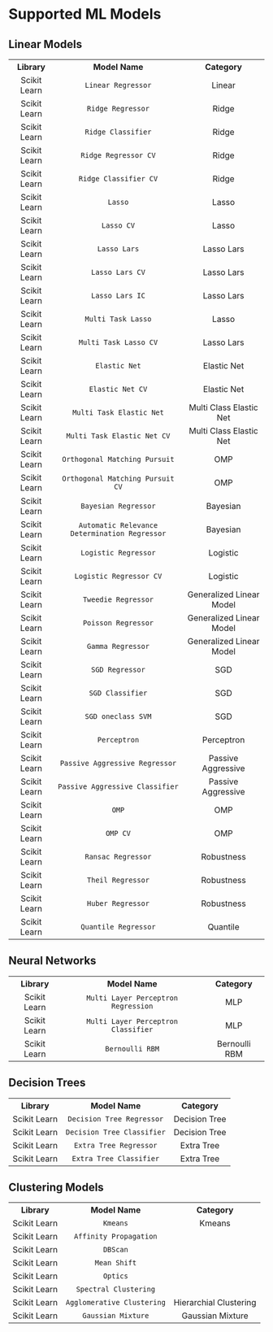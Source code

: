 # Supported ML Models
## Linear Models
<table>
	<tr align="center">
		<th>Library</th>
		<th>Model Name</th>
        <th>Category</th>
	</tr>
	<tr align="center">
		<td>Scikit Learn</td>
		<td><code>Linear Regressor</code></td>
        <td>Linear</td>
	</tr>
	<tr align="center">
		<td>Scikit Learn</td>
		<td><code>Ridge Regressor</code></td>
        <td>Ridge</td>
	</tr>
	<tr align="center">
		<td>Scikit Learn</td>
		<td><code>Ridge Classifier</code></td>
        <td>Ridge</td>
	</tr>
	<tr align="center">
		<td>Scikit Learn</td>
		<td><code>Ridge Regressor CV</code></td>
        <td>Ridge</td>
	</tr>
	<tr align="center">
		<td>Scikit Learn</td>
		<td><code>Ridge Classifier CV</code></td>
        <td>Ridge</td>
	</tr>
	<tr align="center">
		<td>Scikit Learn</td>
		<td><code>Lasso</code></td>
        <td>Lasso</td>
	</tr>
	<tr align="center">
		<td>Scikit Learn</td>
		<td><code>Lasso CV</code></td>
        <td>Lasso</td>
	</tr>
	<tr align="center">
		<td>Scikit Learn</td>
		<td><code>Lasso Lars</code></td>
        <td>Lasso Lars</td>
	</tr>
	<tr align="center">
		<td>Scikit Learn</td>
		<td><code>Lasso Lars CV</code></td>
        <td>Lasso Lars</td>
	</tr>
	<tr align="center">
		<td>Scikit Learn</td>
		<td><code>Lasso Lars IC</code></td>
        <td>Lasso Lars</td>
	</tr>
    <tr align="center">
		<td>Scikit Learn</td>
		<td><code>Multi Task Lasso</code></td>
        <td>Lasso</td>
	</tr>
    <tr align="center">
		<td>Scikit Learn</td>
		<td><code>Multi Task Lasso CV</code></td>
        <td>Lasso Lars</td>
	</tr>
    <tr align="center">
		<td>Scikit Learn</td>
		<td><code>Elastic Net</code></td>
        <td>Elastic Net</td>
	</tr>
    <tr align="center">
		<td>Scikit Learn</td>
		<td><code>Elastic Net CV</code></td>
        <td>Elastic Net</td>
	</tr>
    <tr align="center">
		<td>Scikit Learn</td>
		<td><code>Multi Task Elastic Net</code></td>
        <td>Multi Class Elastic Net</td>
	</tr>
    <tr align="center">
		<td>Scikit Learn</td>
		<td><code>Multi Task Elastic Net CV</code></td>
        <td>Multi Class Elastic Net</td>
	</tr>
    <tr align="center">
		<td>Scikit Learn</td>
		<td><code>Orthogonal Matching Pursuit</code></td>
        <td>OMP</td>
	</tr>
    <tr align="center">
		<td>Scikit Learn</td>
		<td><code>Orthogonal Matching Pursuit CV</code></td>
        <td>OMP</td>
	</tr>
    <tr align="center">
		<td>Scikit Learn</td>
		<td><code>Bayesian Regressor</code></td>
        <td>Bayesian</td>
	</tr>
    <tr align="center">
		<td>Scikit Learn</td>
		<td><code>Automatic Relevance Determination Regressor</code></td>
        <td>Bayesian</td>
	</tr>
    <tr align="center">
		<td>Scikit Learn</td>
		<td><code>Logistic Regressor</code></td>
        <td>Logistic</td>
	</tr>
    <tr align="center">
		<td>Scikit Learn</td>
		<td><code>Logistic Regressor CV</code></td>
        <td>Logistic</td>
	</tr>
    <tr align="center">
		<td>Scikit Learn</td>
		<td><code>Tweedie Regressor</code></td>
        <td>Generalized Linear Model</td>
	</tr>
    <tr align="center">
		<td>Scikit Learn</td>
		<td><code>Poisson Regressor</code></td>
        <td>Generalized Linear Model</td>
	</tr>
    <tr align="center">
		<td>Scikit Learn</td>
		<td><code>Gamma Regressor</code></td>
        <td>Generalized Linear Model</td>
	</tr>
    <tr align="center">
		<td>Scikit Learn</td>
		<td><code>SGD Regressor</code></td>
        <td>SGD</td>
	</tr>
    <tr align="center">
		<td>Scikit Learn</td>
		<td><code>SGD Classifier</code></td>
        <td>SGD</td>
	</tr>
    <tr align="center">
		<td>Scikit Learn</td>
		<td><code>SGD oneclass SVM</code></td>
        <td>SGD</td>
	</tr>
    <tr align="center">
		<td>Scikit Learn</td>
		<td><code>Perceptron</code></td>
        <td>Perceptron</td>
	</tr>
    <tr align="center">
		<td>Scikit Learn</td>
		<td><code>Passive Aggressive Regressor</code></td>
        <td>Passive Aggressive</td>
	</tr>
    <tr align="center">
		<td>Scikit Learn</td>
		<td><code>Passive Aggressive Classifier</code></td>
        <td>Passive Aggressive</td>
	</tr>
    <tr align="center">
		<td>Scikit Learn</td>
		<td><code>OMP</code></td>
        <td>OMP</td>
	</tr>
    <tr align="center">
		<td>Scikit Learn</td>
		<td><code>OMP CV</code></td>
        <td>OMP</td>
	</tr>
    <tr align="center">
		<td>Scikit Learn</td>
		<td><code>Ransac Regressor</code></td>
        <td>Robustness</td>
	</tr>
    <tr align="center">
		<td>Scikit Learn</td>
		<td><code>Theil Regressor</code></td>
        <td>Robustness</td>
	</tr>
    <tr align="center">
		<td>Scikit Learn</td>
		<td><code>Huber Regressor</code></td>
        <td>Robustness</td>
	</tr>
    <tr align="center">
		<td>Scikit Learn</td>
		<td><code>Quantile Regressor</code></td>
        <td>Quantile</td>
	</tr>
    
</table>

## Neural Networks
<table>
	<tr align="center">
		<th>Library</th>
		<th>Model Name</th>
        <th>Category</th>
	</tr>
	<tr align="center">
		<td>Scikit Learn</td>
		<td><code>Multi Layer Perceptron Regression</code></td>
        <td>MLP</td>
	</tr>
	<tr align="center">
		<td>Scikit Learn</td>
		<td><code>Multi Layer Perceptron Classifier</code></td>
        <td>MLP</td>
	</tr>
	<tr align="center">
		<td>Scikit Learn</td>
		<td><code>Bernoulli RBM</code></td>
        <td>Bernoulli RBM</td>
	</tr>
</table>

## Decision Trees 
<table>
	<tr align="center">
		<th>Library</th>
		<th>Model Name</th>
        <th>Category</th>
	</tr>
	<tr align="center">
		<td>Scikit Learn</td>
		<td><code>Decision Tree Regressor</code></td>
        <td>Decision Tree</td>
	</tr>
	<tr align="center">
		<td>Scikit Learn</td>
		<td><code>Decision Tree Classifier</code></td>
        <td>Decision Tree</td>
	</tr>
	<tr align="center">
		<td>Scikit Learn</td>
		<td><code>Extra Tree Regressor</code></td>
        <td>Extra Tree</td>
	</tr>
	<tr align="center">
		<td>Scikit Learn</td>
		<td><code>Extra Tree Classifier</code></td>
        <td>Extra Tree</td>
	</tr>
</table>

## Clustering Models
<table>
	<tr align="center">
		<th>Library</th>
		<th>Model Name</th>
        <th>Category</th>
	</tr>
	<tr align="center">
		<td>Scikit Learn</td>
		<td><code>Kmeans</code></td>
        <td>Kmeans</td>
	</tr>
	<tr align="center">
		<td>Scikit Learn</td>
		<td><code>Affinity Propagation</code></td>
        <td></td>
	</tr>
	<tr align="center">
		<td>Scikit Learn</td>
		<td><code>DBScan</code></td>
        <td></td>
	</tr>
	<tr align="center">
		<td>Scikit Learn</td>
		<td><code>Mean Shift</code></td>
        <td></td>
	</tr>
	<tr align="center">
		<td>Scikit Learn</td>
		<td><code>Optics</code></td>
        <td></td>
	</tr>
	<tr align="center">
		<td>Scikit Learn</td>
		<td><code>Spectral Clustering</code></td>
        <td></td>
	</tr>
	<tr align="center">
		<td>Scikit Learn</td>
		<td><code>Agglomerative Clustering</code></td>
        <td>Hierarchial Clustering</td>
	</tr>
	<tr align="center">
		<td>Scikit Learn</td>
		<td><code>Gaussian Mixture</code></td>
        <td>Gaussian Mixture</td>
	</tr>
</table>
